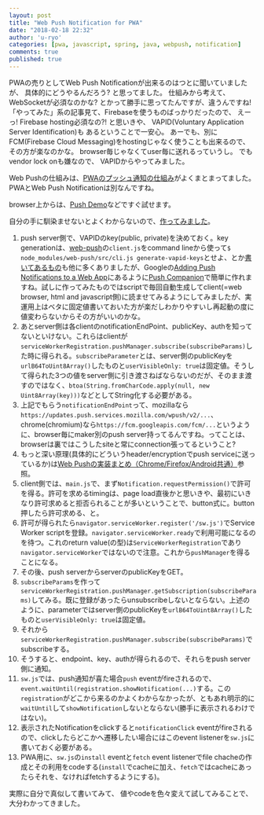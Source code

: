 ```yaml
---
layout: post
title: "Web Push Notification for PWA"
date: "2018-02-18 22:32"
author: 'u-ryo'
categories: [pwa, javascript, spring, java, webpush, notification]
comments: true
published: true
---
```

PWAの売りとしてWeb Push Notificationが出来るのはつとに聞いていましたが、
具体的にどうやるんだろう? と思ってました。
仕組みから考えて、WebSocketが必須なのかな?
とかって勝手に思ってたんですが、違うんですね!
「やってみた」系の記事見て、Firebaseを使うものばっかりだったので、
えーっ! Firebase hosting必須なの?!
と思いきや、
VAPID(Voluntary Application Server Identification)も
あるということで一安心。
あーでも、別にFCM(Firebase Cloud Messaging)をhostingじゃなく使うことも出来るので、
その方が楽なのかな。
browser毎じゃなくてuser毎に送れるっていうし。
でもvendor lock onも嫌なので、
VAPIDからやってみました。

Web Pushの仕組みは、[PWAのプッシュ通知の仕組み](https://ajike.github.io/how-pwa-push-works/)がよくまとまってました。
PWAとWeb Push Notificationは別なんですね。

browser上からは、[Push Demo](https://gauntface.github.io/simple-push-demo/)などですぐ試せます。

自分の手に馴染ませないとよくわからないので、[作ってみました](https://github.com/u-ryo/my_web_push)。

1. push server側で、VAPIDのkey(public, private)を決めておく。key generationは、[web-push](https://github.com/web-push-libs/web-push/)の`client.js`をcommand lineから使って`$ node_modules/web-push/src/cli.js generate-vapid-keys`とせよ、とか[書いてあるもの](https://dzone.com/articles/web-push-notifications-1)も他に多くありましたが、Googleの[Adding Push Notifications to a Web App](https://developers.google.com/web/fundamentals/codelabs/push-notifications/)にあるように[Push Companion](https://web-push-codelab.glitch.me/)で簡単に作れますね。試しに作ってみたものではscriptで毎回自動生成してclient(=web browser, html and javascript側)に読ませてみるようにしてみましたが、実運用上はベタに固定値書いておいた方が楽だしわかりやすいし再起動の度に値変わらないからその方がいいのかな。
1. あとserver側は各clientのnotificationEndPoint、publicKey、authを知ってないといけない。これらはclientが`serviceWorkerRegistration.pushManager.subscribe(subscribeParams)`した時に得られる。`subscribeParameter`とは、server側のpublicKeyを`urlB64ToUint8Array()`したものと`userVisibleOnly: true`は固定値。そうして得られた3つの値をserver側に引き渡さねばならないのだが、そのまま渡すのではなく、`btoa(String.fromCharCode.apply(null, new Uint8Array(key)))`などとしてString化する必要がある。
1. 上記でもらう`notificationEndPoint`って、mozillaなら`https://updates.push.services.mozilla.com/wpush/v2/...`、chrome(chromium)なら`https://fcm.googleapis.com/fcm/...`というように、browser毎にmaker別のpush server持ってるんですね。ってことは、browserは裏ではこうしたsiteと常にconnection張ってるということ?
1. もっと深い原理(具体的にどういうheader/encryptionでpush serviceに送っているか)は[Web Pushの実装まとめ（Chrome/Firefox/Android共通）](http://adiary.blog.abk.nu/0391)参照。
1. client側では、`main.js`で、まず`Notification.requestPermission()`で許可を得る。許可を求めるtimingは、page load直後かと思いきや、最初にいきなり許可求めると拒否られることが多いということで、button式に。button押したら許可求める、と。
1. 許可が得られたら`navigator.serviceWorker.register('/sw.js')`でService Worker scriptを登録。`navigator.serviceWorker.ready`で利用可能になるのを待つ。これのreturn value(の型)は`ServiceWorkerRegistration`であり`navigator.serviceWorker`ではないので注意。これから`pushManager`を得ることになる。
1. その後、push serverからserverのpublicKeyをGET。
1. `subscribeParams`を作って`serviceWorkerRegistration.pushManager.getSubscription(subscribeParams)`してみる。既に登録があったらunsubscribeしないとならない。上述のように、parameterではserver側のpublicKeyを`urlB64ToUint8Array()`したものと`userVisibleOnly: true`は固定値。
1. それから`serviceWorkerRegistration.pushManager.subscribe(subscribeParams)`でsubscribeする。
1. そうすると、endpoint、key、authが得られるので、それらをpush server側に通知。
1. `sw.js`では、push通知が喜た場合`push` eventがfireされるので、`event.waitUntil(registration.showNotification(...)`する。この`registration`がどこから来るのかよくわからなかったが、ともあれ明示的に`waitUntil`して`showNotification`しないとならない(勝手に表示されるわけではない)。
1. 表示されたNotificationをclickすると`notificationClick` eventがfireされるので、clickしたらどこかへ遷移したい場合にはこのevent listenerを`sw.js`に書いておく必要がある。
1. PWA用に、`sw.js`の`install` eventと`fetch` event listenerでfile chacheの作成とその利用をcodeする(`install`でcacheに加え、`fetch`ではcacheにあったらそれを、なければfetchするようにする)。

実際に自分で真似して書いてみて、
値やcodeを色々変えて試してみることで、
大分わかってきました。
